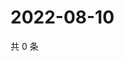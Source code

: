 # 2022-08-10

共 0 条

<!-- BEGIN WEIBO -->
<!-- 最后更新时间 Wed Aug 10 2022 22:01:09 GMT+0800 (China Standard Time) -->

<!-- END WEIBO -->
